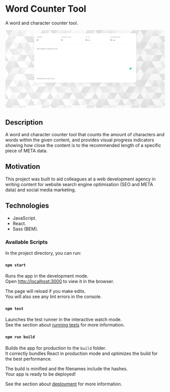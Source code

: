 # Word Counter Tool

A word and character counter tool.

![Word Counter Tool](documentation/word-counter-tool.jpg)

## Description

A word and character counter tool that counts the amount of characters and words within the given content, and provides visual progress indicators showing how close the content is to the recommended length of a specific piece of META data.

## Motivation

This project was built to aid colleagues at a web development agency in writing content for website search engine optimisation (SEO and META data) and social media marketing.

## Technologies

- JavaScript.
- React.
- Sass (BEM).

### Available Scripts

In the project directory, you can run:

#### `npm start`

Runs the app in the development mode.\
Open [http://localhost:3000](http://localhost:3000) to view it in the browser.

The page will reload if you make edits.\
You will also see any lint errors in the console.

#### `npm test`

Launches the test runner in the interactive watch mode.\
See the section about [running tests](https://facebook.github.io/create-react-app/docs/running-tests) for more information.

#### `npm run build`

Builds the app for production to the `build` folder.\
It correctly bundles React in production mode and optimizes the build for the best performance.

The build is minified and the filenames include the hashes.\
Your app is ready to be deployed!

See the section about [deployment](https://facebook.github.io/create-react-app/docs/deployment) for more information.

